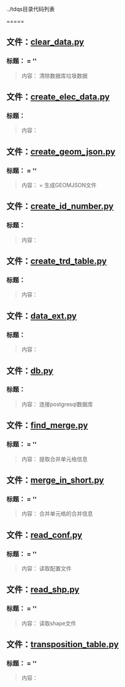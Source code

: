 ../tdqs目录代码列表
=====

## 文件：[clear_data.py](clear_data.py)
### 标题： = ''

> 内容： 清除数据库垃圾数据

## 文件：[create_elec_data.py](create_elec_data.py)
### 标题：
> 内容：
## 文件：[create_geom_json.py](create_geom_json.py)
### 标题： = ''

> 内容： =  生成GEOMJSON文件

## 文件：[create_id_number.py](create_id_number.py)
### 标题：
> 内容：
## 文件：[create_trd_table.py](create_trd_table.py)
### 标题：
> 内容：
## 文件：[data_ext.py](data_ext.py)
### 标题：
> 内容：
## 文件：[db.py](db.py)
### 标题：
> 内容： 连接postgresql数据库

## 文件：[find_merge.py](find_merge.py)
### 标题： = ''

> 内容： 提取合并单元格信息

## 文件：[merge_in_short.py](merge_in_short.py)
### 标题： = ''

> 内容：  合并单元格的合并信息

## 文件：[read_conf.py](read_conf.py)
### 标题： = ''

> 内容： 读取配置文件

## 文件：[read_shp.py](read_shp.py)
### 标题： = ''

> 内容： 读取shape文件

## 文件：[transposition_table.py](transposition_table.py)
### 标题： = ''

> 内容：
